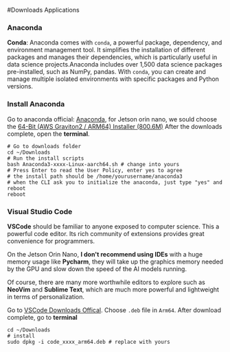 #Downloads Applications

### Anaconda

**Conda**: Anaconda comes with `conda`, a powerful package, dependency, and environment management tool. It simplifies the installation of different packages and manages their dependencies, which is particularly useful in data science projects.Anaconda includes over 1,500 data science packages pre-installed, such as NumPy, pandas. With `conda`, you can create and manage multiple isolated environments with specific packages and Python versions. 

### Install Anaconda

Go to anaconda official: [Anaconda](https://www.anaconda.com/download/success), for Jetson orin nano, we sould choose the [64-Bit (AWS Graviton2 / ARM64) Installer (800.6M)](https://repo.anaconda.com/archive/Anaconda3-2024.06-1-Linux-aarch64.sh)
 After the downloads complete, open the **terminal**.

```shell
# Go to downloads folder
cd ~/Downloads
# Run the install scripts
bash Anaconda3-xxxx-Linux-aarch64.sh # change into yours
# Press Enter to read the User Policy, enter yes to agree
# the install path should be /home/yourusername/anaconda3
# when the CLI ask you to initialize the anaconda, just type "yes" and reboot
reboot
```

### Visual Studio Code

**VSCode** should be familiar to anyone exposed to computer science. This a powerful code editor. Its rich community of extensions provides great convenience for programmers. 

On the Jetson Orin Nano, **I don't recommend using IDEs** with a huge memory usage like **Pycharm**, they will take up the graphics memory needed by the GPU and slow down the speed of the AI models running. 

Of course, there are many more worthwhile editors to explore such as **NeoVim** and **Sublime Text**, which are much more powerful and lightweight in terms of personalization.

Go to [VSCode Downloads Offical](https://code.visualstudio.com/Download). Choose `.deb` file in `Arm64`.  After download complete, go to **terminal**

```shell
cd ~/Downloads
# install
sudo dpkg -i code_xxxx_arm64.deb # replace with yours
```

